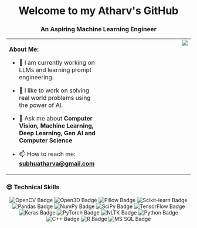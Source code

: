 <h1 align="center">Welcome to my Atharv's GitHub</h1>
<h3 align="center">An Aspiring Machine Learning Engineer</h3>

<table>
  <tr>
    <td valign="top" width="50%">

**About Me:**
- 🌱 I am currently working on LLMs and learning prompt engineering.
- 👾 I like to work on solving real world problems using the power of AI.
- 💬 Ask me about **Computer Vision, Machine Learning, Deep Learning, Gen AI and Computer Science**
- 📫 How to reach me: **subhuatharva@gmail.com**

    </td>
    <td valign="top">
      <img src = "https://i.giphy.com/media/v1.Y2lkPTc5MGI3NjExMWUzaGVwaG96dmM5emF0eDRiNXNhZ2QxcGkwN2Fka2c1M25zeDQxdSZlcD12MV9pbnRlcm5hbF9naWZfYnlfaWQmY3Q9Zw/8qrrHSsrK9xpknGVNF/giphy.gif" align = "right"></img>
    </td>
  </tr>
</table>

### 😎 Technical Skills
<p align="center">
  <img src="https://img.shields.io/badge/OpenCV-5C3EE8?style=for-the-badge&logo=opencv&logoColor=white" alt="OpenCV Badge">
  <img src="https://img.shields.io/badge/Open3D-1F77B4?style=for-the-badge&logo=open3d&logoColor=white" alt="Open3D Badge">
  <img src="https://img.shields.io/badge/Pillow-2893A6?style=for-the-badge&logo=pillow&logoColor=white" alt="Pillow Badge">
  <img src="https://img.shields.io/badge/Scikit--learn-F7931E?style=for-the-badge&logo=scikit-learn&logoColor=white" alt="Scikit-learn Badge">
  <img src="https://img.shields.io/badge/Pandas-150458?style=for-the-badge&logo=pandas&logoColor=white" alt="Pandas Badge">
  <img src="https://img.shields.io/badge/NumPy-013243?style=for-the-badge&logo=numpy&logoColor=white" alt="NumPy Badge">
  <img src="https://img.shields.io/badge/SciPy-8CAAE6?style=for-the-badge&logo=scipy&logoColor=white" alt="SciPy Badge">
  <img src="https://img.shields.io/badge/TensorFlow-FF6F00?style=for-the-badge&logo=tensorflow&logoColor=white" alt="TensorFlow Badge">
  <img src="https://img.shields.io/badge/Keras-D00000?style=for-the-badge&logo=keras&logoColor=white" alt="Keras Badge">
  <img src="https://img.shields.io/badge/PyTorch-EE4C2C?style=for-the-badge&logo=pytorch&logoColor=white" alt="PyTorch Badge">
  <img src="https://img.shields.io/badge/NLTK-3776AB?style=for-the-badge&logo=nltk&logoColor=white" alt="NLTK Badge">
  <img src="https://img.shields.io/badge/Python-3776AB?style=for-the-badge&logo=python&logoColor=white" alt="Python Badge">
  <img src="https://img.shields.io/badge/C++-00599C?style=for-the-badge&logo=cplusplus&logoColor=white" alt="C++ Badge">
  <img src="https://img.shields.io/badge/R-276DC3?style=for-the-badge&logo=r&logoColor=white" alt="R Badge">
  <img src="https://img.shields.io/badge/MS_SQL-CC2927?style=for-the-badge&logo=microsoftsqlserver&logoColor=white" alt="MS SQL Badge"> 
</p>
